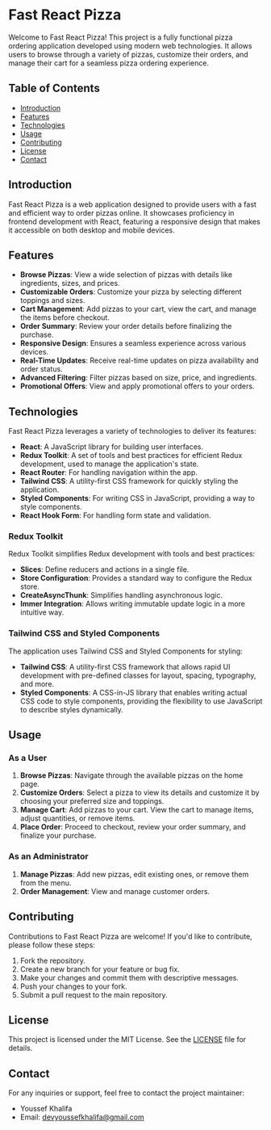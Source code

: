 # Fast React Pizza

Welcome to Fast React Pizza! This project is a fully functional pizza ordering application developed using modern web technologies. It allows users to browse through a variety of pizzas, customize their orders, and manage their cart for a seamless pizza ordering experience.

## Table of Contents

- [Introduction](#introduction)
- [Features](#features)
- [Technologies](#technologies)
- [Usage](#usage)
- [Contributing](#contributing)
- [License](#license)
- [Contact](#contact)

## Introduction

Fast React Pizza is a web application designed to provide users with a fast and efficient way to order pizzas online. It showcases proficiency in frontend development with React, featuring a responsive design that makes it accessible on both desktop and mobile devices.

## Features


- **Browse Pizzas**: View a wide selection of pizzas with details like ingredients, sizes, and prices.
- **Customizable Orders**: Customize your pizza by selecting different toppings and sizes.
- **Cart Management**: Add pizzas to your cart, view the cart, and manage the items before checkout.
- **Order Summary**: Review your order details before finalizing the purchase.
- **Responsive Design**: Ensures a seamless experience across various devices.
- **Real-Time Updates**: Receive real-time updates on pizza availability and order status.
- **Advanced Filtering**: Filter pizzas based on size, price, and ingredients.
- **Promotional Offers**: View and apply promotional offers to your orders.

## Technologies

Fast React Pizza leverages a variety of technologies to deliver its features:

- **React**: A JavaScript library for building user interfaces.
- **Redux Toolkit**: A set of tools and best practices for efficient Redux development, used to manage the application's state.
- **React Router**: For handling navigation within the app.
- **Tailwind CSS**: A utility-first CSS framework for quickly styling the application.
- **Styled Components**: For writing CSS in JavaScript, providing a way to style components.
- **React Hook Form**: For handling form state and validation.

### Redux Toolkit

Redux Toolkit simplifies Redux development with tools and best practices:

- **Slices**: Define reducers and actions in a single file.
- **Store Configuration**: Provides a standard way to configure the Redux store.
- **CreateAsyncThunk**: Simplifies handling asynchronous logic.
- **Immer Integration**: Allows writing immutable update logic in a more intuitive way.

### Tailwind CSS and Styled Components

The application uses Tailwind CSS and Styled Components for styling:

- **Tailwind CSS**: A utility-first CSS framework that allows rapid UI development with pre-defined classes for layout, spacing, typography, and more.
- **Styled Components**: A CSS-in-JS library that enables writing actual CSS code to style components, providing the flexibility to use JavaScript to describe styles dynamically.

## Usage

### As a User

1. **Browse Pizzas**: Navigate through the available pizzas on the home page.
2. **Customize Orders**: Select a pizza to view its details and customize it by choosing your preferred size and toppings.
3. **Manage Cart**: Add pizzas to your cart. View the cart to manage items, adjust quantities, or remove items.
4. **Place Order**: Proceed to checkout, review your order summary, and finalize your purchase.

### As an Administrator

1. **Manage Pizzas**: Add new pizzas, edit existing ones, or remove them from the menu.
2. **Order Management**: View and manage customer orders.

## Contributing

Contributions to Fast React Pizza are welcome! If you'd like to contribute, please follow these steps:

1. Fork the repository.
2. Create a new branch for your feature or bug fix.
3. Make your changes and commit them with descriptive messages.
4. Push your changes to your fork.
5. Submit a pull request to the main repository.

## License

This project is licensed under the MIT License. See the [LICENSE](LICENSE) file for details.

## Contact

For any inquiries or support, feel free to contact the project maintainer:

- Youssef Khalifa
- Email: devyoussefkhalifa@gmail.com
